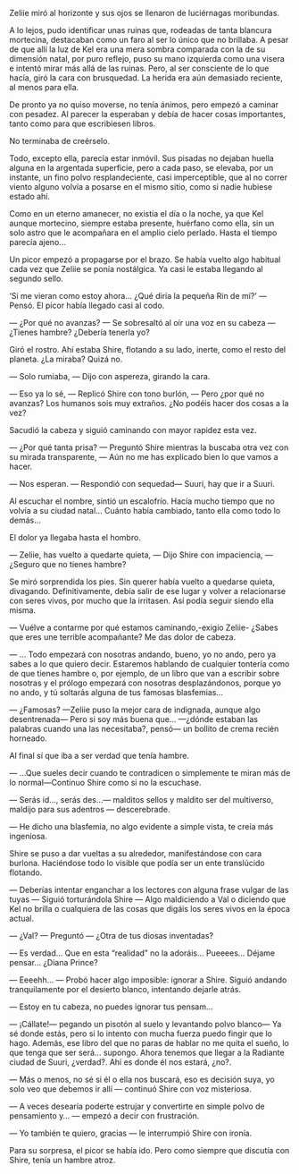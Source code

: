 Zeliie miró al horizonte y sus ojos se llenaron de luciérnagas moribundas.

A lo lejos, pudo identificar unas ruinas que, rodeadas de tanta blancura mortecina, destacaban como un faro al ser lo único que no brillaba. A pesar de que allí la luz de Kel era una mera sombra comparada con la de su dimensión natal, por puro reflejo, puso su mano izquierda como una visera e intentó mirar más allá de las ruinas. Pero, al ser consciente de lo que hacía, giró la cara con brusquedad. La herida era aún demasiado reciente, al menos para ella.

De pronto ya no quiso moverse, no tenía ánimos, pero empezó a caminar con pesadez. Al parecer la esperaban y debía de hacer cosas importantes, tanto como para que escribiesen libros.

No terminaba de creérselo.

Todo, excepto ella, parecía estar inmóvil. Sus pisadas no dejaban huella alguna en la argentada superficie, pero a cada paso, se elevaba, por un instante, un fino polvo resplandeciente, casi imperceptible, que al no correr viento alguno volvía a posarse en el mismo sitio, como si nadie hubiese estado ahí.

Como en un eterno amanecer, no existía el día o la noche, ya que Kel aunque mortecino, siempre estaba presente, huérfano como ella, sin un solo astro que le acompañara en el amplio cielo perlado. Hasta el tiempo parecía ajeno…

Un picor empezó a propagarse por el brazo. Se había vuelto algo habitual cada vez que Zeliie se ponía nostálgica. Ya casi le estaba llegando al segundo sello.

‘Si me vieran como estoy ahora… ¿Qué diría la pequeña Rin de mí?’ — Pensó. El picor había llegado casi al codo.

— ¿Por qué no avanzas? — Se sobresaltó al oír una voz en su cabeza — ¿Tienes hambre? ¿Debería tenerla yo?

Giró el rostro. Ahí estaba Shire, flotando a su lado, inerte, como el resto del planeta. ¿La miraba? Quizá no.

— Solo rumiaba, — Dijo con aspereza, girando la cara.

— Eso ya lo sé, — Replicó Shire con tono burlón, — Pero ¿por qué no avanzas? Los humanos sois muy extraños. ¿No podéis hacer dos cosas a la vez?

Sacudió la cabeza y siguió caminando con mayor rapidez esta vez.

— ¿Por qué tanta prisa? — Preguntó Shire mientras la buscaba otra vez con su mirada transparente, — Aún no me has explicado bien lo que vamos a hacer.

— Nos esperan. — Respondió con sequedad— Suuri, hay que ir a Suuri.

Al escuchar el nombre, sintió un escalofrío. Hacía mucho tiempo que no volvía a su ciudad natal… Cuánto había cambiado, tanto ella como todo lo demás…

El dolor ya llegaba hasta el hombro.

— Zeliie, has vuelto a quedarte quieta, — Dijo Shire con impaciencia, — ¿Seguro que no tienes hambre?

Se miró sorprendida los pies. Sin querer había vuelto a quedarse quieta, divagando. Definitivamente, debía salir de ese lugar y volver a relacionarse con seres vivos, por mucho que la irritasen. Así podía seguir siendo ella misma.

— Vuélve a contarme por qué estamos caminando,-exigío Zeliie- ¿Sabes que eres une terrible acompañante? Me das dolor de cabeza.

— ... Todo empezará con nosotras andando, bueno, yo no ando, pero ya sabes a lo que quiero decir. Estaremos hablando de cualquier tontería como de que tienes hambre o, por ejemplo, de un libro que van a escribir sobre nosotras y el prólogo empezará con nosotras desplazándonos, porque yo no ando, y tú soltarás alguna de tus famosas blasfemias…

— ¿Famosas? —Zeliie puso la mejor cara de indignada, aunque algo desentrenada— Pero si soy más buena que… —¿dónde estaban las palabras cuando una las necesitaba?, pensó— un bollito de crema recién horneado.

Al final sí que iba a ser verdad que tenía hambre.

— …Que sueles decir cuando te contradicen o simplemente te miran más de lo normal—Continuo Shire como si no la escuchase.

— Serás id…, serás des...— malditos sellos y maldito ser del multiverso, maldijo para sus adentros — descerebrade.

— He dicho una blasfemia, no algo evidente a simple vista, te creía más ingeniosa.

Shire se puso a dar vueltas a su alrededor, manifestándose con cara burlona. Haciéndose todo lo visible que podía ser un ente translúcido flotando.

— Deberías intentar enganchar a los lectores con alguna frase vulgar de las tuyas — Siguió torturándola Shire — Algo maldiciendo a Val o diciendo que Kel no brilla o cualquiera de las cosas que digáis los seres vivos en la época actual.

— ¿Val? — Preguntó — ¿Otra de tus diosas inventadas?

— Es verdad… Que en esta “realidad” no la adoráis… Pueeees… Déjame pensar… ¿Diana Prince?

— Eeeehh… — Probó hacer algo imposible: ignorar a Shire. Siguió andando tranquilamente por el desierto blanco, intentando dejarle atrás.

— Estoy en tu cabeza, no puedes ignorar tus pensam…

— ¡Cállate!— pegando un pisotón al suelo y levantando polvo blanco— Ya sé donde estás, pero si lo intento con mucha fuerza puedo fingir que lo hago. Además, ese libro del que no paras de hablar no me quita el sueño, lo que tenga que ser será... supongo. Ahora tenemos que llegar a la Radiante ciudad de Suuri, ¿verdad?. Ahí es donde él nos estará, ¿no?.

— Más o menos, no sé si él o ella nos buscará, eso es decisión suya, yo solo veo que debemos ir allí — continuó Shire con voz misteriosa.

— A veces desearía poderte estrujar y convertirte en simple polvo de pensamiento y… — empezó a decir con frustración.

— Yo también te quiero, gracias — le interrumpió Shire con ironía.

Para su sorpresa, el picor se había ido. Pero como siempre que discutía con Shire, tenía un hambre atroz.